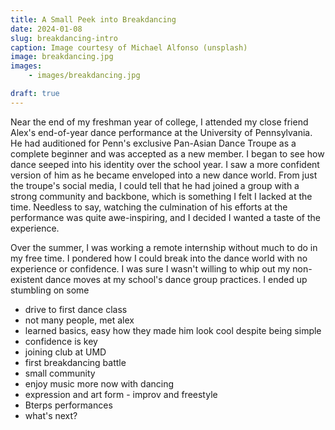 ```yaml
---
title: A Small Peek into Breakdancing 
date: 2024-01-08
slug: breakdancing-intro
caption: Image courtesy of Michael Alfonso (unsplash)
image: breakdancing.jpg
images:
    - images/breakdancing.jpg

draft: true
---
```


Near the end of my freshman year of college, I attended my close friend Alex's end-of-year dance performance at the University of Pennsylvania. He had auditioned for Penn's exclusive Pan-Asian Dance Troupe as a complete beginner and was accepted as a new member. I began to see how dance seeped into his identity over the school year. I saw a more confident version of him as he became enveloped into a new dance world. From just the troupe's social media, I could tell that he had joined a group with a strong community and backbone, which is something I felt I lacked at the time. Needless to say, watching the culmination of his efforts at the performance was quite awe-inspiring, and I decided I wanted a taste of the experience. 

Over the summer, I was working a remote internship without much to do in my free time. I pondered how I could break into the dance world with no experience or confidence. I was sure I wasn't willing to whip out my non-existent dance moves at my school's dance group practices. I ended up stumbling on some 


- drive to first dance class
- not many people, met alex
- learned basics, easy how they made him look cool despite being simple
- confidence is key
- joining club at UMD
- first breakdancing battle
- small community
- enjoy music more now with dancing
- expression and art form - improv and freestyle
- Bterps performances
- what's next?